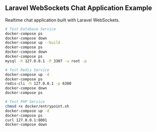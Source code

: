## Laravel WebSockets Chat Application Example

Realtime chat application built with Laravel WebSockets.

```bash
# Test Database Service
docker-compose ps
docker-compose down
docker-compose up --build
docker-compose ps
docker-compose down
docker-compose ps
mysql -h 127.0.0.1 -P 3307 -u root -p

# Test Redis Service
docker-compose up -d
docker-compose ps
redis-cli -h 127.0.0.1 -p 6380
docker-compose down
docker-compose ps

# Test PHP Service
chmod +x docker/entrypoint.sh
docker-compose up -d
docker-compose ps
curl 127.0.0.1:8001
docker-compose down
```